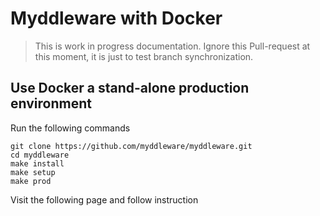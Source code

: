 # Myddleware with Docker

> This is work in progress documentation. Ignore this Pull-request at this moment, it is just to test branch synchronization.

## Use Docker a stand-alone production environment

Run the following commands

```shell
git clone https://github.com/myddleware/myddleware.git
cd myddleware
make install
make setup
make prod
```

Visit the following page and follow instruction


